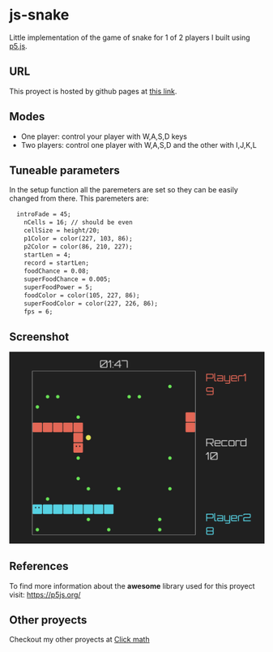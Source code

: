 # js-snake
Little implementation of the game of snake for 1 of 2 players I built using <a href="https://p5js.org/">p5.js</a>.
## URL
This proyect is hosted by github pages at <a href="https://pabloqb2000.github.io/js-snake/">this link</a>.
## Modes
  - One player: control your player with W,A,S,D keys
  - Two players: control one player with W,A,S,D and the other with I,J,K,L
## Tuneable parameters
In the setup function all the paremeters are set so they can be easily changed from there. This paremeters are:
```
  introFade = 45;
	nCells = 16; // should be even
	cellSize = height/20;
	p1Color = color(227, 103, 86);
	p2Color = color(86, 210, 227);
	startLen = 4;
	record = startLen;
	foodChance = 0.08;
	superFoodChance = 0.005;
	superFoodPower = 5;
	foodColor = color(105, 227, 86);
	superFoodColor = color(227, 226, 86);
	fps = 6;
```
## Screenshot
<img src="imgs/screenshot01.png"></img>
## References
To find more information about the <b>awesome</b> library used for this proyect visit:
<a href="https://p5js.org/"> https://p5js.org/ </a>

## Other proyects
Checkout my other proyects at <a href="https://pabloqb2000.github.io/Click_math/">Click math</a>